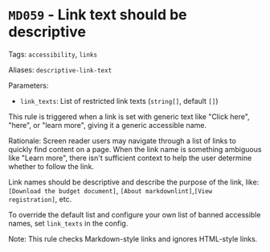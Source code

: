 # `MD059` - Link text should be descriptive

Tags: `accessibility`, `links`

Aliases: `descriptive-link-text`

Parameters:

- `link_texts`: List of restricted link texts (`string[]`, default `[]`)

This rule is triggered when a link is set with generic text like
"Click here", "here", or "learn more", giving it a generic accessible name.

Rationale: Screen reader users may navigate through a list of links
to quickly find content on a page. When the link name is something ambiguous
like "Learn more", there isn't sufficient context to help the user determine
whether to follow the link.

Link names should be descriptive and describe the purpose of the link, like:
`[Download the budget document]`, `[About markdownlint]`,`[View registration]`,
etc.

To override the default list and configure your own list of banned accessible
names, set `link_texts` in the config.

Note: This rule checks Markdown-style links and ignores HTML-style links.
